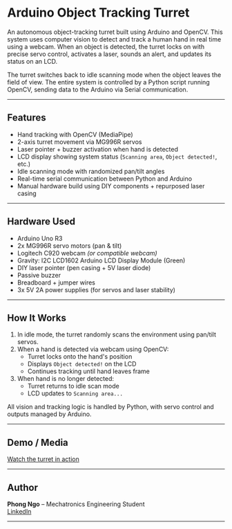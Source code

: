 # Arduino Object Tracking Turret 

An autonomous object-tracking turret built using Arduino and OpenCV. This system uses computer vision to detect and track a human hand in real time using a webcam. When an object is detected, the turret locks on with precise servo control, activates a laser, sounds an alert, and updates its status on an LCD.  

The turret switches back to idle scanning mode when the object leaves the field of view. The entire system is controlled by a Python script running OpenCV, sending data to the Arduino via Serial communication.

---

## Features
- Hand tracking with OpenCV (MediaPipe)  
- 2-axis turret movement via MG996R servos  
- Laser pointer + buzzer activation when hand is detected  
- LCD display showing system status (`Scanning area`, `Object detected!`, etc.)  
- Idle scanning mode with randomized pan/tilt angles  
- Real-time serial communication between Python and Arduino  
- Manual hardware build using DIY components + repurposed laser casing  

---

## Hardware Used
- Arduino Uno R3  
- 2x MG996R servo motors (pan & tilt)  
- Logitech C920 webcam *(or compatible webcam)*  
- Gravity: I2C LCD1602 Arduino LCD Display Module (Green)  
- DIY laser pointer (pen casing + 5V laser diode)  
- Passive buzzer  
- Breadboard + jumper wires  
- 3x 5V 2A power supplies (for servos and laser stability)

---

## How It Works
1. In idle mode, the turret randomly scans the environment using pan/tilt servos.  
2. When a hand is detected via webcam using OpenCV:
   - Turret locks onto the hand's position   
   - Displays `Object detected!` on the LCD  
   - Continues tracking until hand leaves frame  
3. When hand is no longer detected:
   - Turret returns to idle scan mode  
   - LCD updates to `Scanning area...`  

All vision and tracking logic is handled by Python, with servo control and outputs managed by Arduino.

---

##  Demo / Media

[ Watch the turret in action](https://youtube.com/YOUR_VIDEO_LINK_HERE)

---

##  Author

**Phong Ngo** – Mechatronics Engineering Student  
[LinkedIn](https://linkedin.com/in/YOUR-LINKEDIN-HERE)

---



